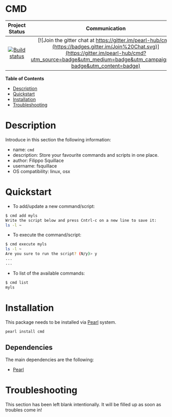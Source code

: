CMD
===

|Project Status|Communication|
|:-----------:|:-----------:|
|[![Build status](https://api.travis-ci.org/pearl-hub/cmd.png?branch=master)](https://travis-ci.org/pearl-hub/cmd) | [![Join the gitter chat at https://gitter.im/pearl-hub/cmd](https://badges.gitter.im/Join%20Chat.svg)](https://gitter.im/pearl-hub/cmd?utm_source=badge&utm_medium=badge&utm_campaign=pr-badge&utm_content=badge) |

**Table of Contents**
- [Description](#description)
- [Quickstart](#quickstart)
- [Installation](#installation)
- [Troubleshooting](#troubleshooting)

Description
===========
Introduce in this section the following information:

- name: `cmd`
- description: Store your favourite commands and scripts in one place.
- author: Filippo Squillace
- username: fsquillace
- OS compatibility: linux, osx

Quickstart
==========

- To add/update a new command/script:

```sh
$ cmd add myls
Write the script below and press Cntrl-c on a new line to save it:
ls -l ~
```

- To execute the command/script:

```sh
$ cmd execute myls
ls -l ~
Are you sure to run the script? (N/y)> y
...
...
```

- To list of the available commands:

```sh
$ cmd list
myls
```

Installation
============
This package needs to be installed via [Pearl](https://github.com/pearl-core/pearl) system.

```sh
pearl install cmd
```

Dependencies
------------
The main dependencies are the following:

- [Pearl](https://github.com/pearl-core/pearl)

Troubleshooting
===============
This section has been left blank intentionally.
It will be filled up as soon as troubles come in!


